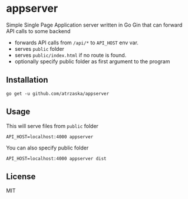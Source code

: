 # appserver
Simple Single Page Application server written in Go Gin that can forward API calls to some backend

- forwards API calls from `/api/*` to `API_HOST` env var.
- serves `public` folder
- serves `public/index.html` if no route is found.
- optionally specify public folder as first argument to the program

## Installation

    go get -u github.com/atrzaska/appserver

## Usage

This will serve files from `public` folder

    API_HOST=localhost:4000 appserver

You can also specify public folder

    API_HOST=localhost:4000 appserver dist

## License

MIT
